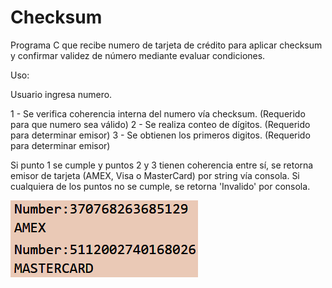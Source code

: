 # Checksum
Programa C que recibe numero de tarjeta de crédito para aplicar checksum y confirmar validez de número mediante evaluar condiciones.

Uso:

Usuario ingresa numero.

1 - Se verifica coherencia interna del numero vía checksum. (Requerido para que numero sea válido)
2 - Se realiza conteo de dígitos. (Requerido para determinar emisor)
3 - Se obtienen los primeros digitos. (Requerido para determinar emisor)

Si punto 1 se cumple y puntos 2 y 3 tienen coherencia entre sí, se retorna emisor de tarjeta (AMEX, Visa o MasterCard) por string vía consola.
Si cualquiera de los puntos no se cumple, se retorna 'Invalido' por consola.


![foto resultado](https://github.com/IgnacioMujica/Checksum/blob/main/tarjetas.png?raw=true)
